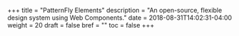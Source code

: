+++
title = "PatternFly Elements"
description = "An open-source, flexible design system using Web Components."
date = 2018-08-31T14:02:31-04:00
weight = 20
draft = false
bref = ""
toc = false
+++

